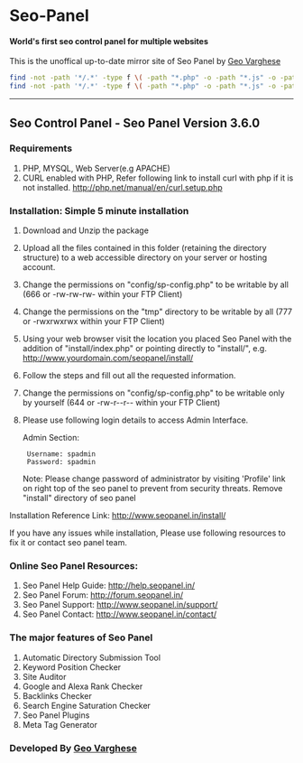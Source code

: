 Seo-Panel
=========

#### World's first seo control panel for multiple websites

This is the unoffical up-to-date mirror site of Seo Panel by [Geo Varghese](http://www.seopanel.in/)

```bash
find -not -path '*/.*' -type f \( -path "*.php" -o -path "*.js" -o -path "*.css" \) -exec dos2unix \{\} \;
find -not -path '*/.*' -type f \( -path "*.php" -o -path "*.js" -o -path "*.css" \) -exec sed -i 's/[ \t]*$//' \{\} \;
```


- - -

## Seo Control Panel - Seo Panel Version 3.6.0

### Requirements

1. PHP, MYSQL, Web Server(e.g APACHE)
2. CURL enabled with PHP, Refer following link to install curl with php if it is not installed.
   http://php.net/manual/en/curl.setup.php


### Installation: Simple 5 minute installation

1. Download and Unzip the package
2. Upload all the files contained in this folder (retaining the directory structure) to a web accessible directory on your server or hosting account.
3. Change the permissions on "config/sp-config.php" to be writable by all (666 or -rw-rw-rw- within your FTP Client)
4. Change the permissions on the "tmp" directory to be writable by all (777 or -rwxrwxrwx within your FTP Client)
5. Using your web browser visit the location you placed Seo Panel with the addition of "install/index.php" or pointing directly to "install/", e.g. http://www.yourdomain.com/seopanel/install/
6. Follow the steps and fill out all the requested information.
7. Change the permissions on "config/sp-config.php" to be writable only by yourself (644 or -rw-r--r-- within your FTP Client)
8. Please use following login details to access Admin Interface.

    Admin Section:

        Username: spadmin
        Password: spadmin

    Note:
        Please change password of administrator by visiting 'Profile' link on right top of the seo panel to prevent from security threats.
        Remove "install" directory of seo panel

Installation Reference Link: http://www.seopanel.in/install/

If you have any issues while installation, Please use following resources to fix it or contact seo panel team.


### Online Seo Panel Resources:

1. Seo Panel Help Guide: http://help.seopanel.in/
1. Seo Panel Forum: http://forum.seopanel.in/
1. Seo Panel Support: http://www.seopanel.in/support/
1. Seo Panel Contact: http://www.seopanel.in/contact/


### The major features of Seo Panel

1. Automatic Directory Submission Tool
1. Keyword Position Checker
1. Site Auditor
1. Google and Alexa Rank Checker
1. Backlinks Checker
1. Search Engine Saturation Checker
1. Seo Panel Plugins
1. Meta Tag Generator


### Developed By [Geo Varghese](http://www.seopanel.in/)
